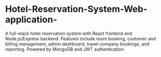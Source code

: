 # Hotel-Reservation-System-Web-application-
A full-stack hotel reservation system with React frontend and Node.js/Express backend. Features include room booking, customer and billing management, admin dashboard, travel company bookings, and reporting. Powered by MongoDB and JWT authentication.
